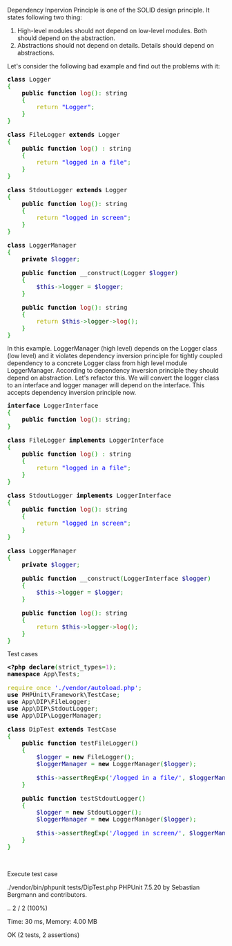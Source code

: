 
Dependency Inpervion Principle is one of the SOLID design principle. It states following two thing:
1. High-level modules should not depend on low-level modules. Both should depend on the abstraction.
2. Abstractions should not depend on details. Details should depend on abstractions.

Let's consider the following bad example and find out the problems with it:

<pre class="php" style="font-family:monospace;"><span style="color: #000000; font-weight: bold;">class</span> Logger
<span style="color: #009900;">&#123;</span>
    <span style="color: #000000; font-weight: bold;">public</span> <span style="color: #000000; font-weight: bold;">function</span> <span style="color: #990000;">log</span><span style="color: #009900;">&#40;</span><span style="color: #009900;">&#41;</span><span style="color: #339933;">:</span> string
    <span style="color: #009900;">&#123;</span>
        <span style="color: #b1b100;">return</span> <span style="color: #0000ff;">&quot;Logger&quot;</span><span style="color: #339933;">;</span>
    <span style="color: #009900;">&#125;</span>
<span style="color: #009900;">&#125;</span>
&nbsp;
<span style="color: #000000; font-weight: bold;">class</span> FileLogger <span style="color: #000000; font-weight: bold;">extends</span> Logger
<span style="color: #009900;">&#123;</span>
    <span style="color: #000000; font-weight: bold;">public</span> <span style="color: #000000; font-weight: bold;">function</span> <span style="color: #990000;">log</span><span style="color: #009900;">&#40;</span><span style="color: #009900;">&#41;</span> <span style="color: #339933;">:</span> string
    <span style="color: #009900;">&#123;</span>
        <span style="color: #b1b100;">return</span> <span style="color: #0000ff;">&quot;logged in a file&quot;</span><span style="color: #339933;">;</span>
    <span style="color: #009900;">&#125;</span>
<span style="color: #009900;">&#125;</span>
&nbsp;
<span style="color: #000000; font-weight: bold;">class</span> StdoutLogger <span style="color: #000000; font-weight: bold;">extends</span> Logger
<span style="color: #009900;">&#123;</span>
    <span style="color: #000000; font-weight: bold;">public</span> <span style="color: #000000; font-weight: bold;">function</span> <span style="color: #990000;">log</span><span style="color: #009900;">&#40;</span><span style="color: #009900;">&#41;</span><span style="color: #339933;">:</span> string
    <span style="color: #009900;">&#123;</span>
        <span style="color: #b1b100;">return</span> <span style="color: #0000ff;">&quot;logged in screen&quot;</span><span style="color: #339933;">;</span>
    <span style="color: #009900;">&#125;</span>
<span style="color: #009900;">&#125;</span>
&nbsp;
<span style="color: #000000; font-weight: bold;">class</span> LoggerManager
<span style="color: #009900;">&#123;</span>
    <span style="color: #000000; font-weight: bold;">private</span> <span style="color: #000088;">$logger</span><span style="color: #339933;">;</span>
&nbsp;
    <span style="color: #000000; font-weight: bold;">public</span> <span style="color: #000000; font-weight: bold;">function</span> __construct<span style="color: #009900;">&#40;</span>Logger <span style="color: #000088;">$logger</span><span style="color: #009900;">&#41;</span>
    <span style="color: #009900;">&#123;</span>
        <span style="color: #000088;">$this</span><span style="color: #339933;">-&gt;</span><span style="color: #004000;">logger</span> <span style="color: #339933;">=</span> <span style="color: #000088;">$logger</span><span style="color: #339933;">;</span>
    <span style="color: #009900;">&#125;</span>
&nbsp;
    <span style="color: #000000; font-weight: bold;">public</span> <span style="color: #000000; font-weight: bold;">function</span> <span style="color: #990000;">log</span><span style="color: #009900;">&#40;</span><span style="color: #009900;">&#41;</span><span style="color: #339933;">:</span> string
    <span style="color: #009900;">&#123;</span>
        <span style="color: #b1b100;">return</span> <span style="color: #000088;">$this</span><span style="color: #339933;">-&gt;</span><span style="color: #004000;">logger</span><span style="color: #339933;">-&gt;</span><span style="color: #990000;">log</span><span style="color: #009900;">&#40;</span><span style="color: #009900;">&#41;</span><span style="color: #339933;">;</span>
    <span style="color: #009900;">&#125;</span>
<span style="color: #009900;">&#125;</span></pre>

In this example. LoggerManager (high level) depends on the Logger class (low level) and it violates dependency inversion principle for tightly coupled dependency to a concrete Logger class from high level module LoggerManager. According to dependency inversion principle they should depend on abstraction. 
Let's refactor this. We will convert the logger class to an interface and logger manager will depend on the interface. This accepts dependency inversion principle now.

<pre class="php" style="font-family:monospace;"><span style="color: #000000; font-weight: bold;">interface</span> LoggerInterface
<span style="color: #009900;">&#123;</span>
    <span style="color: #000000; font-weight: bold;">public</span> <span style="color: #000000; font-weight: bold;">function</span> <span style="color: #990000;">log</span><span style="color: #009900;">&#40;</span><span style="color: #009900;">&#41;</span><span style="color: #339933;">:</span> string<span style="color: #339933;">;</span>
<span style="color: #009900;">&#125;</span>
&nbsp;
<span style="color: #000000; font-weight: bold;">class</span> FileLogger <span style="color: #000000; font-weight: bold;">implements</span> LoggerInterface
<span style="color: #009900;">&#123;</span>
    <span style="color: #000000; font-weight: bold;">public</span> <span style="color: #000000; font-weight: bold;">function</span> <span style="color: #990000;">log</span><span style="color: #009900;">&#40;</span><span style="color: #009900;">&#41;</span> <span style="color: #339933;">:</span> string
    <span style="color: #009900;">&#123;</span>
        <span style="color: #b1b100;">return</span> <span style="color: #0000ff;">&quot;logged in a file&quot;</span><span style="color: #339933;">;</span>
    <span style="color: #009900;">&#125;</span>
<span style="color: #009900;">&#125;</span>
&nbsp;
<span style="color: #000000; font-weight: bold;">class</span> StdoutLogger <span style="color: #000000; font-weight: bold;">implements</span> LoggerInterface
<span style="color: #009900;">&#123;</span>
    <span style="color: #000000; font-weight: bold;">public</span> <span style="color: #000000; font-weight: bold;">function</span> <span style="color: #990000;">log</span><span style="color: #009900;">&#40;</span><span style="color: #009900;">&#41;</span><span style="color: #339933;">:</span> string
    <span style="color: #009900;">&#123;</span>
        <span style="color: #b1b100;">return</span> <span style="color: #0000ff;">&quot;logged in screen&quot;</span><span style="color: #339933;">;</span>
    <span style="color: #009900;">&#125;</span>
<span style="color: #009900;">&#125;</span>
&nbsp;
<span style="color: #000000; font-weight: bold;">class</span> LoggerManager
<span style="color: #009900;">&#123;</span>
    <span style="color: #000000; font-weight: bold;">private</span> <span style="color: #000088;">$logger</span><span style="color: #339933;">;</span>
&nbsp;
    <span style="color: #000000; font-weight: bold;">public</span> <span style="color: #000000; font-weight: bold;">function</span> __construct<span style="color: #009900;">&#40;</span>LoggerInterface <span style="color: #000088;">$logger</span><span style="color: #009900;">&#41;</span>
    <span style="color: #009900;">&#123;</span>
        <span style="color: #000088;">$this</span><span style="color: #339933;">-&gt;</span><span style="color: #004000;">logger</span> <span style="color: #339933;">=</span> <span style="color: #000088;">$logger</span><span style="color: #339933;">;</span>
    <span style="color: #009900;">&#125;</span>
&nbsp;
    <span style="color: #000000; font-weight: bold;">public</span> <span style="color: #000000; font-weight: bold;">function</span> <span style="color: #990000;">log</span><span style="color: #009900;">&#40;</span><span style="color: #009900;">&#41;</span><span style="color: #339933;">:</span> string
    <span style="color: #009900;">&#123;</span>
        <span style="color: #b1b100;">return</span> <span style="color: #000088;">$this</span><span style="color: #339933;">-&gt;</span><span style="color: #004000;">logger</span><span style="color: #339933;">-&gt;</span><span style="color: #990000;">log</span><span style="color: #009900;">&#40;</span><span style="color: #009900;">&#41;</span><span style="color: #339933;">;</span>
    <span style="color: #009900;">&#125;</span>
<span style="color: #009900;">&#125;</span></pre>

Test cases
<pre class="php" style="font-family:monospace;"><span style="color: #000000; font-weight: bold;">&lt;?php</span> <span style="color: #000000; font-weight: bold;">declare</span><span style="color: #009900;">&#40;</span>strict_types<span style="color: #339933;">=</span><span style="color: #cc66cc;">1</span><span style="color: #009900;">&#41;</span><span style="color: #339933;">;</span>
<span style="color: #000000; font-weight: bold;">namespace</span> App\Tests<span style="color: #339933;">;</span>
&nbsp;
<span style="color: #b1b100;">require_once</span> <span style="color: #0000ff;">'./vendor/autoload.php'</span><span style="color: #339933;">;</span> 
<span style="color: #000000; font-weight: bold;">use</span> PHPUnit\Framework\TestCase<span style="color: #339933;">;</span>
<span style="color: #000000; font-weight: bold;">use</span> App\DIP\FileLogger<span style="color: #339933;">;</span>
<span style="color: #000000; font-weight: bold;">use</span> App\DIP\StdoutLogger<span style="color: #339933;">;</span>
<span style="color: #000000; font-weight: bold;">use</span> App\DIP\LoggerManager<span style="color: #339933;">;</span>
&nbsp;
<span style="color: #000000; font-weight: bold;">class</span> DipTest <span style="color: #000000; font-weight: bold;">extends</span> TestCase
<span style="color: #009900;">&#123;</span>
    <span style="color: #000000; font-weight: bold;">public</span> <span style="color: #000000; font-weight: bold;">function</span> testFileLogger<span style="color: #009900;">&#40;</span><span style="color: #009900;">&#41;</span>
    <span style="color: #009900;">&#123;</span>
        <span style="color: #000088;">$logger</span> <span style="color: #339933;">=</span> <span style="color: #000000; font-weight: bold;">new</span> FileLogger<span style="color: #009900;">&#40;</span><span style="color: #009900;">&#41;</span><span style="color: #339933;">;</span>
        <span style="color: #000088;">$loggerManager</span> <span style="color: #339933;">=</span> <span style="color: #000000; font-weight: bold;">new</span> LoggerManager<span style="color: #009900;">&#40;</span><span style="color: #000088;">$logger</span><span style="color: #009900;">&#41;</span><span style="color: #339933;">;</span>
&nbsp;
        <span style="color: #000088;">$this</span><span style="color: #339933;">-&gt;</span><span style="color: #004000;">assertRegExp</span><span style="color: #009900;">&#40;</span><span style="color: #0000ff;">'/logged in a file/'</span><span style="color: #339933;">,</span> <span style="color: #000088;">$loggerManager</span><span style="color: #339933;">-&gt;</span><span style="color: #990000;">log</span><span style="color: #009900;">&#40;</span><span style="color: #009900;">&#41;</span><span style="color: #009900;">&#41;</span><span style="color: #339933;">;</span>
    <span style="color: #009900;">&#125;</span>
&nbsp;
    <span style="color: #000000; font-weight: bold;">public</span> <span style="color: #000000; font-weight: bold;">function</span> testStdoutLogger<span style="color: #009900;">&#40;</span><span style="color: #009900;">&#41;</span>
    <span style="color: #009900;">&#123;</span>
        <span style="color: #000088;">$logger</span> <span style="color: #339933;">=</span> <span style="color: #000000; font-weight: bold;">new</span> StdoutLogger<span style="color: #009900;">&#40;</span><span style="color: #009900;">&#41;</span><span style="color: #339933;">;</span>
        <span style="color: #000088;">$loggerManager</span> <span style="color: #339933;">=</span> <span style="color: #000000; font-weight: bold;">new</span> LoggerManager<span style="color: #009900;">&#40;</span><span style="color: #000088;">$logger</span><span style="color: #009900;">&#41;</span><span style="color: #339933;">;</span>
&nbsp;
        <span style="color: #000088;">$this</span><span style="color: #339933;">-&gt;</span><span style="color: #004000;">assertRegExp</span><span style="color: #009900;">&#40;</span><span style="color: #0000ff;">'/logged in screen/'</span><span style="color: #339933;">,</span> <span style="color: #000088;">$loggerManager</span><span style="color: #339933;">-&gt;</span><span style="color: #990000;">log</span><span style="color: #009900;">&#40;</span><span style="color: #009900;">&#41;</span><span style="color: #009900;">&#41;</span><span style="color: #339933;">;</span>
    <span style="color: #009900;">&#125;</span>
<span style="color: #009900;">&#125;</span>
&nbsp;
&nbsp;</pre>

Execute test case

./vendor/bin/phpunit tests/DipTest.php 
PHPUnit 7.5.20 by Sebastian Bergmann and contributors.
 
..                                                                  2 / 2 (100%)
 
Time: 30 ms, Memory: 4.00 MB
 
OK (2 tests, 2 assertions)
 
